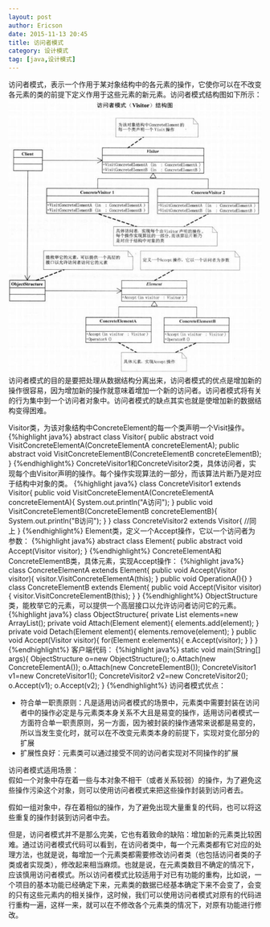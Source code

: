 ```yaml
---
layout: post
author: Ericson
date: 2015-11-13 20:45
title: 访问者模式
category: 设计模式
tag: [java,设计模式]
---
```


访问者模式，表示一个作用于某对象结构中的各元素的操作，它使你可以在不改变各元素的类的前提下定义作用于这些元素的新元素。访问者模式结构图如下所示：
![visitor](/public/img/java/visitor.jpg)
访问者模式的目的是要把处理从数据结构分离出来，访问者模式的优点是增加新的操作很容易，因为增加新的操作就意味着增加一个新的访问者。访问者模式将有关的行为集中到一个访问者对象中。访问者模式的缺点其实也就是使增加新的数据结构变得困难。

Visitor类，为该对象结构中ConcreteElement的每一个类声明一个Visit操作。
{%highlight java%}
abstract class Visitor{
	public abstract void VisitConcreteElementA(ConcreteElementA concreteElementA);
	public abstract void VisitConcreteElementB(ConcreteElementB concreteElementB);
}
{%endhighlight%}
ConcreteVisitor1和ConcreteVisitor2类，具体访问者，实现每个由Visitor声明的操作。每个操作实现算法的一部分，而该算法片断乃是对应于结构中对象的类。
{%highlight java%}
class ConcreteVisitor1 extends Visitor{
	public void VisitConcreteElementA(ConcreteElementA concreteElementA){
		System.out.println("A访问");
	}
	public void VisitConcreteElementB(ConcreteElementB concreteElementB){
		System.out.println("B访问");
	}
}
class ConcreteVisitor2 extends Visitor{
	//同上
}
{%endhighlight%}
Element类，定义一个Accept操作，它以一个访问者为参数：
{%highlight java%}
abstract class Element{
	public abstract void Accept(Visitor visitor);
}
{%endhighlight%}
ConcreteElementA和ConcreteElementB类，具体元素，实现Accept操作：
{%highlight java%}
class ConcreteElementA extends Element{
	public void Accept(Visitor visitor){
		visitor.VisitConcreteElementA(this);
	}
	public void OperationA(){}
}
class ConcreteElementB extends Element{
	public void Accept(Visitor visitor){
		visitor.VisitConcreteElementB(this);
	}
}
{%endhighlight%}
ObjectStructure类，能枚举它的元素，可以提供一个高层接口以允许访问者访问它的元素。
{%highlight java%}
class ObjectStructure{
	private List<Element> elements=new ArrayList<Element>();
	private void Attach(Element element){
		elements.add(element);
	}
	private void Detach(Element element){
		elements.remove(element);
	}
	public void Accept(Visitor visitor){
		for(Element e:elements){
			e.Accept(visitor);
		}
	}
}
{%endhighlight%}
客户端代码：
{%highlight java%}
static void main(String[] args){
	ObjectStructure o=new ObjectStructure();
	o.Attach(new ConcreteElementA());
	o.Attach(new ConcreteElementB());
	ConcreteVisitor1 v1=new ConcreteVisitor1();
	ConcreteVisitor2 v2=new ConcreteVisitor2();
	o.Accept(v1);
	o.Accept(v2);
}
{%endhighlight%}
访问者模式优点：<br/>
<ul>
	<li>符合单一职责原则：凡是适用访问者模式的场景中，元素类中需要封装在访问者中的操作必定是与元素类本身关系不大且是易变的操作，适用访问者模式一方面符合单一职责原则，另一方面，因为被封装的操作通常来说都是易变的，所以当发生变化时，就可以在不改变元素类本身的前提下，实现对变化部分的扩展</li>
	<li>扩展性良好：元素类可以通过接受不同的访问者实现对不同操作的扩展</li>
</ul>

访问者模式适用场景：<br/>
假如一个对象中存在着一些与本对象不相干（或者关系较弱）的操作，为了避免这些操作污染这个对象，则可以使用访问者模式来把这些操作封装到访问者去。

假如一组对象中，存在着相似的操作，为了避免出现大量重复的代码，也可以将这些重复的操作封装到访问者中去。

但是，访问者模式并不是那么完美，它也有着致命的缺陷：增加新的元素类比较困难。通过访问者模式代码可以看到，在访问者类中，每一个元素类都有它对应的处理方法，也就是说，每增加一个元素类都需要修改访问者类（也包括访问者类的子类或者实现类），修改起来相当麻烦。也就是说，在元素类数目不确定的情况下，应该慎用访问者模式。所以访问者模式比较适用于对已有功能的重构，比如说，一个项目的基本功能已经确定下来，元素类的数据已经基本确定下来不会变了，会变的只有这些元素内的相关操作，这时候，我们可以使用访问者模式对原有的代码进行重构一遍，这样一来，就可以在不修改各个元素类的情况下，对原有功能进行修改。